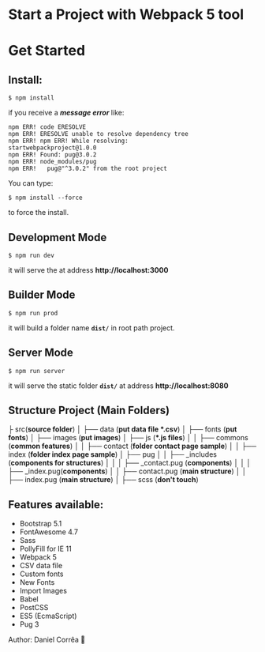 # Start a Project with Webpack 5 tool

# Get Started

## **Install:**

    $ npm install

if you receive a ***message error*** like:

    npm ERR! code ERESOLVE
    npm ERR! ERESOLVE unable to resolve dependency tree
    npm ERR! npm ERR! While resolving: 
    startwebpackproject@1.0.0 
    npm ERR! Found: pug@3.0.2
    npm ERR! node_modules/pug
    npm ERR!   pug@"^3.0.2" from the root project

You can type:

    $ npm install --force

to force the install.

## **Development Mode**
    $ npm run dev

it will serve the at address **http://localhost:3000**

## **Builder Mode**
    $ npm run prod

it will build a folder name **`dist/`** in root path project.

## **Server Mode**
    $ npm run server
  
it will serve the static folder **`dist/`** at address **http://localhost:8080**

## Structure Project (Main Folders)
├ src(**source folder**)
│ ├── data (**put data file \*.csv**)
│ ├── fonts (**put fonts**)
│ ├── images (**put images**)
│ ├── js (**\*.js files**) 
│ │   ├── commons (**common features**)
│ │   ├── contact (**folder contact page sample**)
│ │   ├── index (**folder index page sample**)
│ ├── pug
│ │   ├── _includes (**components for structures**)
│ │   │   ├── _contact.pug (**components**)
│ │   │   ├── _index.pug(**components**)
│ │   ├── contact.pug (**main structure**)
│ │   ├── index.pug (**main structure**)
│ ├── scss (**don't touch**)


## **Features available:**

* Bootstrap 5.1
* FontAwesome 4.7
* Sass
* PollyFill for IE 11
* Webpack 5
* CSV data file
* Custom fonts
* New Fonts
* Import Images
* Babel
* PostCSS
* ES5 (EcmaScript)
* Pug 3



Author: Daniel Corrêa 🚀